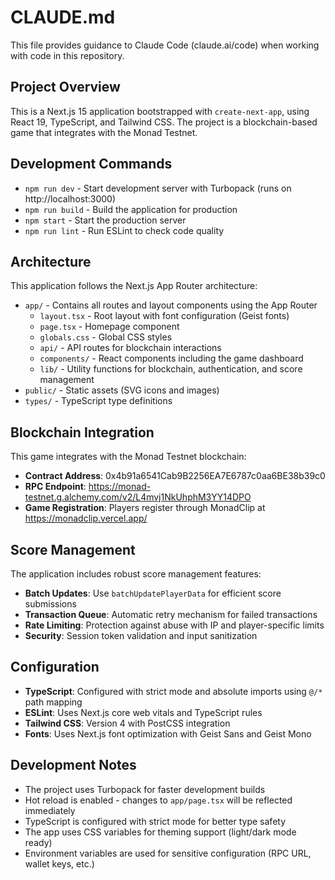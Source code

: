 # CLAUDE.md

This file provides guidance to Claude Code (claude.ai/code) when working with code in this repository.

## Project Overview

This is a Next.js 15 application bootstrapped with `create-next-app`, using React 19, TypeScript, and Tailwind CSS. The project is a blockchain-based game that integrates with the Monad Testnet.

## Development Commands

- `npm run dev` - Start development server with Turbopack (runs on http://localhost:3000)
- `npm run build` - Build the application for production
- `npm start` - Start the production server
- `npm run lint` - Run ESLint to check code quality

## Architecture

This application follows the Next.js App Router architecture:

- `app/` - Contains all routes and layout components using the App Router
  - `layout.tsx` - Root layout with font configuration (Geist fonts)
  - `page.tsx` - Homepage component
  - `globals.css` - Global CSS styles
  - `api/` - API routes for blockchain interactions
  - `components/` - React components including the game dashboard
  - `lib/` - Utility functions for blockchain, authentication, and score management
- `public/` - Static assets (SVG icons and images)
- `types/` - TypeScript type definitions

## Blockchain Integration

This game integrates with the Monad Testnet blockchain:

- **Contract Address**: 0x4b91a6541Cab9B2256EA7E6787c0aa6BE38b39c0
- **RPC Endpoint**: https://monad-testnet.g.alchemy.com/v2/L4mvj1NkUhphM3YY14DPO
- **Game Registration**: Players register through MonadClip at https://monadclip.vercel.app/

## Score Management

The application includes robust score management features:

- **Batch Updates**: Use `batchUpdatePlayerData` for efficient score submissions
- **Transaction Queue**: Automatic retry mechanism for failed transactions
- **Rate Limiting**: Protection against abuse with IP and player-specific limits
- **Security**: Session token validation and input sanitization

## Configuration

- **TypeScript**: Configured with strict mode and absolute imports using `@/*` path mapping
- **ESLint**: Uses Next.js core web vitals and TypeScript rules
- **Tailwind CSS**: Version 4 with PostCSS integration
- **Fonts**: Uses Next.js font optimization with Geist Sans and Geist Mono

## Development Notes

- The project uses Turbopack for faster development builds
- Hot reload is enabled - changes to `app/page.tsx` will be reflected immediately
- TypeScript is configured with strict mode for better type safety
- The app uses CSS variables for theming support (light/dark mode ready)
- Environment variables are used for sensitive configuration (RPC URL, wallet keys, etc.)
